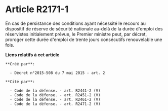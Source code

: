 # Article R2171-1

En cas de persistance des conditions ayant nécessité le recours au dispositif de réserve de sécurité nationale au-delà de la
durée d'emploi des réservistes initialement prévue, le Premier ministre peut, par décret, proroger cette durée d'emploi de
trente jours consécutifs renouvelable une fois.

**Liens relatifs à cet article**

	**Créé par**:

	  - Décret n°2015-508 du 7 mai 2015 - art. 2

	**Cité par**:

	  - Code de la défense. - art. R2441-2 (V)
	  - Code de la défense. - art. R2451-2 (V)
	  - Code de la défense. - art. R2461-2 (V)
	  - Code de la défense. - art. R2471-2 (V)
